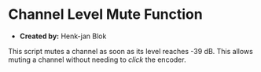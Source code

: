 # Channel Level Mute Function

- **Created by:** Henk-jan Blok

This script mutes a channel as soon as its level reaches -39 dB. This allows muting a channel without needing to _click_ the encoder.
